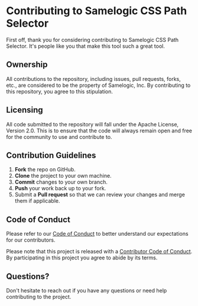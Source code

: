 # Contributing to Samelogic CSS Path Selector

First off, thank you for considering contributing to Samelogic CSS Path Selector. It's people like you that make this tool such a great tool.

## Ownership

All contributions to the repository, including issues, pull requests, forks, etc., are considered to be the property of Samelogic, Inc. By contributing to this repository, you agree to this stipulation.

## Licensing

All code submitted to the repository will fall under the Apache License, Version 2.0. This is to ensure that the code will always remain open and free for the community to use and contribute to.

## Contribution Guidelines

1. **Fork** the repo on GitHub.
2. **Clone** the project to your own machine.
3. **Commit** changes to your own branch.
4. **Push** your work back up to your fork.
5. Submit a **Pull request** so that we can review your changes and merge them if applicable.

## Code of Conduct

Please refer to our [Code of Conduct](CODE_OF_CONDUCT.md) to better understand our expectations for our contributors.

Please note that this project is released with a [Contributor Code of Conduct](CODE_OF_CONDUCT.md). By participating in this project you agree to abide by its terms.

## Questions?

Don't hesitate to reach out if you have any questions or need help contributing to the project.
